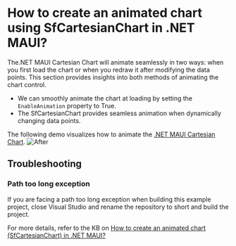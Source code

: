 # How to create an animated chart using SfCartesianChart in .NET MAUI?
	
The.NET MAUI Cartesian Chart will animate seamlessly in two ways: when you first load the chart or when you redraw it after modifying the data points. This section provides insights into both methods of animating the chart control.

* We can smoothly animate the chart at loading by setting the `EnableAnimation` property to True.
* The SfCartesianChart provides seamless animation when dynamically changing data points.


The following demo visualizes how to animate the [.NET MAUI Cartesian Chart](https://www.syncfusion.com/maui-controls/maui-cartesian-charts).
![After](https://github.com/SyncfusionExamples/How-to-create-an-animated-chart-using-SfCartesianChart-in-.NET-MAUI/assets/103025761/b6573fc8-e200-4190-bbc2-4caff832e9a3)


## Troubleshooting
### Path too long exception
If you are facing a path too long exception when building this example project, close Visual Studio and rename the repository to short and build the project.

For more details, refer to the KB on [How to create an animated chart (SfCartesianChart) in .NET MAUI?](https://support.syncfusion.com/kb/article/14943/how-to-create-an-animated-chart-sfcartesianchart-in-net-maui-)
